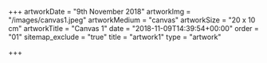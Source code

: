 +++
artworkDate = "9th November 2018"
artworkImg = "/images/canvas1.jpeg"
artworkMedium = "canvas"
artworkSize = "20 x 10 cm"
artworkTitle = "Canvas 1"
date = "2018-11-09T14:39:54+00:00"
order = "01"
sitemap_exclude = "true"
title = "artwork1"
type = "artwork"

+++
